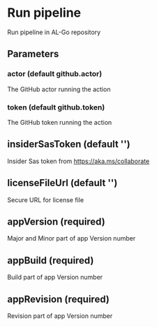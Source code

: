 # Run pipeline
Run pipeline in AL-Go repository
## Parameters
### actor (default github.actor)
The GitHub actor running the action
### token (default github.token)
The GitHub token running the action
## insiderSasToken (default '')
Insider Sas token from https://aka.ms/collaborate
## licenseFileUrl (default '')
Secure URL for license file
## appVersion (required)
Major and Minor part of app Version number
## appBuild (required)
Build part of app Version number
## appRevision (required)
Revision part of app Version number
